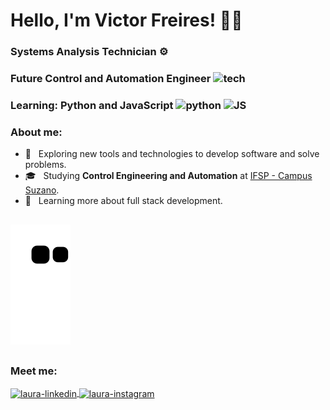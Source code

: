  # Hello, I'm Victor Freires! 🧛‍♂️
### Systems Analysis Technician ⚙️
### Future Control and Automation Engineer <img src="https://cdn.icon-icons.com/icons2/2621/PNG/512/tech_electronics_icon_156954.png" alt="tech" width="35" height="35" style="max-width:90%;"></img>
### Learning: Python and JavaScript <img src="https://cdn.icon-icons.com/icons2/112/PNG/512/python_18894.png" alt="python" width="40" height="40" style="max-width:100%;"></img> <img src="https://cdn.icon-icons.com/icons2/2107/PNG/512/file_type_js_official_icon_130509.png" alt="JS" width="40" height="40" style="max-width:100%;">

<h3> About me:</h3>

- 🤔 &nbsp; Exploring new tools and technologies to develop software and solve problems.
- 🎓 &nbsp; Studying **Control Engineering and Automation** at <a href="http://szn.ifsp.edu.br/portal2/">IFSP - Campus Suzano</a>.
- 🌱 &nbsp; Learning more about full stack development.


 ##
![Snake animation](https://raw.githubusercontent.com/rafaballerini/rafaballerini/output/github-contribution-grid-snake.svg)
 ##
 
### Meet me:
<a href="https://www.linkedin.com/in/victor-freires-3962131b7" target="_blank">
<img align="center" alt="laura-linkedin" height="40" width="50" src="https://cdn.jsdelivr.net/npm/simple-icons@3.0.1/icons/linkedin.svg" style="max-width:100%;">
</a>
<a href="https://www.instagram.com/victor.freires/" target="_blank">
<img align="center" alt="laura-instagram" height="40" width="50" src="https://cdn.jsdelivr.net/npm/simple-icons@3.0.1/icons/instagram.svg" style="max-width:100%;">
</a>

 ##


                                                            
